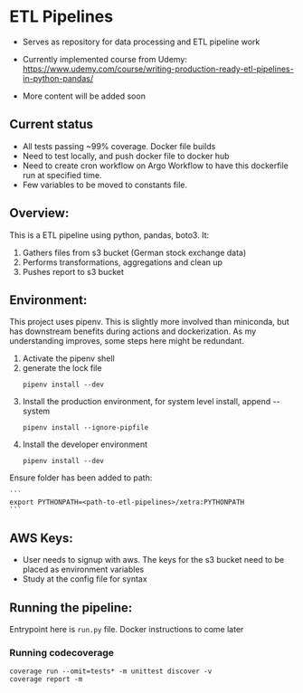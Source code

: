 # ETL Pipelines

- Serves as repository for data processing and ETL pipeline work
- Currently implemented course from Udemy: 
https://www.udemy.com/course/writing-production-ready-etl-pipelines-in-python-pandas/

- More content will be added soon

## Current status

- All tests passing ~99% coverage. Docker file builds
- Need to test locally, and push docker file to docker hub
- Need to create cron workflow on Argo Workflow to have this dockerfile run at specified time.
- Few variables to be moved to constants file.

## Overview:

This is a ETL pipeline using python, pandas, boto3. It:
1. Gathers files from s3 bucket (German stock exchange data)
2. Performs transformations, aggregations and clean up
3. Pushes report to s3 bucket

## Environment:

This project uses pipenv. This is slightly more involved than miniconda, but has downstream benefits during actions and dockerization. As my understanding improves, some steps here might be redundant.

1. Activate the pipenv shell
2. generate the lock file
   ```
   pipenv install --dev
   ```
3. Install the production environment, for system level install, append --system
    ```
    pipenv install --ignore-pipfile
    ```
4. Install the developer environment
   ```
   pipenv install --dev
   ```

Ensure folder has been added to path:

    ```
    export PYTHONPATH=<path-to-etl-pipelines>/xetra:PYTHONPATH
    ```

## AWS Keys:

- User needs to signup with aws. The keys for the s3 bucket need to be placed as environment variables
- Study at the config file for syntax

## Running the pipeline:

Entrypoint here is `run.py` file.
Docker instructions to come later

### Running codecoverage

```
coverage run --omit=tests* -m unittest discover -v
coverage report -m
```